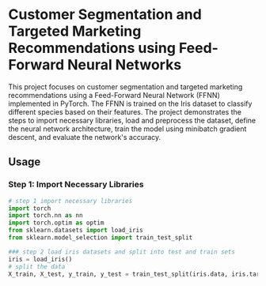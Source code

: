 # Customer Segmentation and Targeted Marketing Recommendations using Feed-Forward Neural Networks

This project focuses on customer segmentation and targeted marketing recommendations using a Feed-Forward Neural Network (FFNN) implemented in PyTorch. The FFNN is trained on the Iris dataset to classify different species based on their features. The project demonstrates the steps to import necessary libraries, load and preprocess the dataset, define the neural network architecture, train the model using minibatch gradient descent, and evaluate the network's accuracy.

## Usage

### Step 1: Import Necessary Libraries

```python
# step 1 import necessary libraries
import torch
import torch.nn as nn
import torch.optim as optim
from sklearn.datasets import load_iris
from sklearn.model_selection import train_test_split

### step 2 load iris datasets and split into test and train sets
iris = load_iris()
# split the data
X_train, X_test, y_train, y_test = train_test_split(iris.data, iris.target, test_size=0.2, random_state=42)



